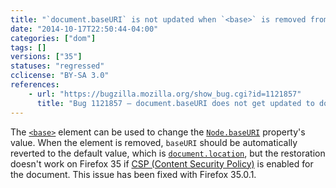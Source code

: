 ```yaml
---
title: "`document.baseURI` is not updated when `<base>` is removed from CSP-enabled pages"
date: "2014-10-17T22:50:44-04:00"
categories: ["dom"]
tags: []
versions: ["35"]
statuses: "regressed"
cclicense: "BY-SA 3.0"
references:
    - url: "https://bugzilla.mozilla.org/show_bug.cgi?id=1121857"
      title: "Bug 1121857 – document.baseURI does not get updated to document.location after base tag is removed from DOM for site with a CSP"
---
```

The [`<base>`](https://developer.mozilla.org/en-US/docs/Web/HTML/Element/base) element can be used to change the [`Node.baseURI`](https://developer.mozilla.org/en-US/docs/Web/API/Node.baseURI) property's value. When the element is removed, `baseURI` should be automatically reverted to the default value, which is [`document.location`](https://developer.mozilla.org/en-US/docs/Web/API/document.location), but the restoration doesn't work on Firefox 35 if [CSP (Content Security Policy)](https://developer.mozilla.org/en-US/docs/Web/Security/CSP) is enabled for the document. This issue has been fixed with Firefox 35.0.1.
